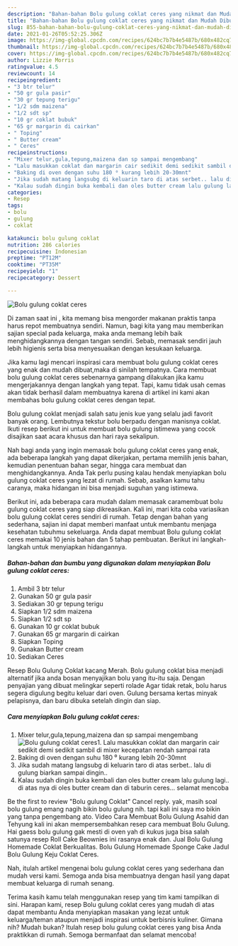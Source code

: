 ```yaml
---
description: "Bahan-bahan Bolu gulung coklat ceres yang nikmat dan Mudah Dibuat"
title: "Bahan-bahan Bolu gulung coklat ceres yang nikmat dan Mudah Dibuat"
slug: 855-bahan-bahan-bolu-gulung-coklat-ceres-yang-nikmat-dan-mudah-dibuat
date: 2021-01-26T05:52:25.306Z
image: https://img-global.cpcdn.com/recipes/624bc7b7b4e5487b/680x482cq70/bolu-gulung-coklat-ceres-foto-resep-utama.jpg
thumbnail: https://img-global.cpcdn.com/recipes/624bc7b7b4e5487b/680x482cq70/bolu-gulung-coklat-ceres-foto-resep-utama.jpg
cover: https://img-global.cpcdn.com/recipes/624bc7b7b4e5487b/680x482cq70/bolu-gulung-coklat-ceres-foto-resep-utama.jpg
author: Lizzie Morris
ratingvalue: 4.5
reviewcount: 14
recipeingredient:
- "3 btr telur"
- "50 gr gula pasir"
- "30 gr tepung terigu"
- "1/2 sdm maizena"
- "1/2 sdt sp"
- "10 gr coklat bubuk"
- "65 gr margarin di cairkan"
- " Toping"
- " Butter cream"
- " Ceres"
recipeinstructions:
- "Mixer telur,gula,tepung,maizena dan sp sampai mengembang"
- "Lalu masukkan coklat dan margarin cair sedikit demi sedikit sambil di mixer kecepatan rendah sampai rata"
- "Baking di oven dengan suhu 180 ⁰ kurang lebih 20-30mnt"
- "Jika sudah matang langsubg di keluarin taro di atas serbet.. lalu di gulung biarkan sampai dingin.."
- "Kalau sudah dingin buka kembali dan oles butter cream lalu gulung lagi.. di atas nya di oles butter cream dan di taburin ceres... selamat mencoba"
categories:
- Resep
tags:
- bolu
- gulung
- coklat

katakunci: bolu gulung coklat 
nutrition: 286 calories
recipecuisine: Indonesian
preptime: "PT12M"
cooktime: "PT35M"
recipeyield: "1"
recipecategory: Dessert

---
```



![Bolu gulung coklat ceres](https://img-global.cpcdn.com/recipes/624bc7b7b4e5487b/680x482cq70/bolu-gulung-coklat-ceres-foto-resep-utama.jpg)

Di zaman  saat ini , kita memang bisa mengorder makanan praktis tanpa harus repot membuatnya sendiri. Namun, bagi kita yang mau memberikan sajian special pada keluarga, maka anda memang lebih baik menghidangkannya dengan tangan sendiri. Sebab, memasak sendiri jauh lebih higienis serta bisa menyesuaikan dengan kesukaan keluarga.

Jika kamu lagi mencari inspirasi cara membuat bolu gulung coklat ceres yang enak dan mudah dibuat,maka di sinilah tempatnya. Cara membuat bolu gulung coklat ceres  sebenarnya gampang dilakukan jika kamu mengerjakannya dengan langkah yang tepat. Tapi, kamu tidak usah cemas akan tidak berhasil dalam membuatnya 
karena di artikel ini kami akan membahas bolu gulung coklat ceres dengan tepat.  

Bolu gulung coklat menjadi salah satu jenis kue yang selalu jadi favorit banyak orang. Lembutnya tekstur bolu berpadu dengan manisnya coklat. Ikuti resep berikut ini untuk membuat bolu gulung istimewa yang cocok disajikan saat acara khusus dan hari raya sekalipun.

Nah bagi anda yang ingin memasak bolu gulung coklat ceres yang enak, ada beberapa langkah yang dapat dikerjakan, pertama memilih jenis bahan, kemudian penentuan bahan segar, hingga cara membuat dan menghidangkannya. Anda Tak perlu pusing kalau hendak menyiapkan bolu gulung coklat ceres yang lezat di rumah. Sebab, asalkan kamu  tahu caranya, maka hidangan ini bisa menjadi suguhan yang istimewa.

Berikut ini, ada beberapa cara mudah dalam memasak caramembuat bolu gulung coklat ceres yang siap dikreasikan. Kali ini, mari kita coba variasikan bolu gulung coklat ceres sendiri di rumah. Tetap dengan bahan yang sederhana, sajian ini dapat memberi manfaat untuk membantu menjaga kesehatan tubuhmu sekeluarga. Anda dapat membuat Bolu gulung coklat ceres memakai 10 jenis bahan dan 5 tahap pembuatan. Berikut ini langkah-langkah untuk menyiapkan hidangannya.

<!--inarticleads1-->

##### Bahan-bahan dan bumbu yang digunakan dalam menyiapkan Bolu gulung coklat ceres:

1. Ambil 3 btr telur
1. Gunakan 50 gr gula pasir
1. Sediakan 30 gr tepung terigu
1. Siapkan 1/2 sdm maizena
1. Siapkan 1/2 sdt sp
1. Gunakan 10 gr coklat bubuk
1. Gunakan 65 gr margarin di cairkan
1. Siapkan  Toping
1. Gunakan  Butter cream
1. Sediakan  Ceres


Resep Bolu Gulung Coklat kacang Merah. Bolu gulung coklat bisa menjadi alternatif jika anda bosan menyajikan bolu yang itu-itu saja. Dengan penyajian yang dibuat melingkar seperti rolade Agar tidak retak, bolu harus segera digulung begitu keluar dari oven. Gulung bersama kertas minyak pelapisnya, dan baru dibuka setelah dingin dan siap. 

<!--inarticleads2-->

##### Cara menyiapkan Bolu gulung coklat ceres:

1. Mixer telur,gula,tepung,maizena dan sp sampai mengembang
<img src="https://img-global.cpcdn.com/steps/6c5343433cae4848/160x128cq70/bolu-gulung-coklat-ceres-langkah-memasak-1-foto.jpg" alt="Bolu gulung coklat ceres">1. Lalu masukkan coklat dan margarin cair sedikit demi sedikit sambil di mixer kecepatan rendah sampai rata
1. Baking di oven dengan suhu 180 ⁰ kurang lebih 20-30mnt
1. Jika sudah matang langsubg di keluarin taro di atas serbet.. lalu di gulung biarkan sampai dingin..
1. Kalau sudah dingin buka kembali dan oles butter cream lalu gulung lagi.. di atas nya di oles butter cream dan di taburin ceres... selamat mencoba


Be the first to review &#34;Bolu gulung Coklat&#34; Cancel reply. yak, masih soal bolu gulung emang nagih bikin bolu gulung nih. tapi kali ini saya mo bikin yang tanpa pengembang ato. Video Cara Membuat Bolu Gulung Asahid dan Tehyung kali ini akan mempersembahkan resep cara membuat Bolu Gulung. Hai gaess bolu gulung gak mesti di oven yah di kukus juga bisa salah satunya resep Roll Cake Beownies ini rasanya enak dan. Jual Bolu Gulung Homemade Coklat Berkualitas. Bolu Gulung Homemade Sponge Cake Jadul Bolu Gulung Keju Coklat Ceres. 

Nah, itulah artikel mengenai  bolu gulung coklat ceres  yang sederhana dan mudah versi kami. Semoga anda bisa membuatnya dengan hasil yang dapat membuat keluarga di rumah senang. 

Terima kasih kamu telah menggunakan resep yang tim kami tampilkan di sini. Harapan kami, resep  Bolu gulung coklat ceres yang mudah di atas dapat membantu Anda menyiapkan masakan yang lezat untuk keluarga/teman ataupun menjadi inspirasi untuk berbisnis kuliner. Gimana nih? Mudah bukan? Itulah resep bolu gulung coklat ceres yang bisa Anda praktikkan di rumah. Semoga bermanfaat dan selamat mencoba!

